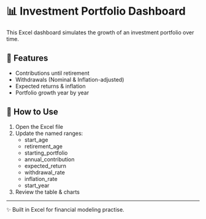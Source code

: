 # 📊 Investment Portfolio Dashboard

This Excel dashboard simulates the growth of an investment portfolio over time.

## 🔧 Features
- Contributions until retirement
- Withdrawals (Nominal & Inflation-adjusted)
- Expected returns & inflation
- Portfolio growth year by year

## 🚀 How to Use
1. Open the Excel file
2. Update the named ranges:
   - start_age
   - retirement_age
   - starting_portfolio
   - annual_contribution
   - expected_return
   - withdrawal_rate
   - inflation_rate
   - start_year
3. Review the table & charts

---
✨ Built in Excel for financial modeling practise. 

